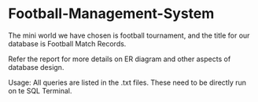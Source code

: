 # Football-Management-System
The mini world we have chosen is football tournament, and the title for our database is Football Match Records.

Refer the report for more details on ER diagram and other aspects of database design.

Usage:
All queries are listed in the .txt files. These need to be directly run on te SQL Terminal.
